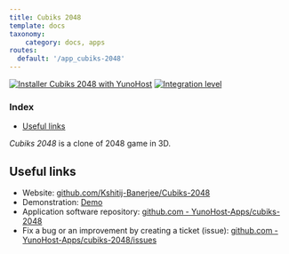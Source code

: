 ```yaml
---
title: Cubiks 2048
template: docs
taxonomy:
    category: docs, apps
routes:
  default: '/app_cubiks-2048'
---
```


[![Installer Cubiks 2048 with YunoHost](https://install-app.yunohost.org/install-with-yunohost.svg)](https://install-app.yunohost.org/?app=cubiks-2048) [![Integration level](https://dash.yunohost.org/integration/cubiks-2048.svg)](https://dash.yunohost.org/appci/app/cubiks-2048)

### Index

- [Useful links](#useful-links)

*Cubiks 2048* is a clone of 2048 game in 3D.

## Useful links

+ Website: [github.com/Kshitij-Banerjee/Cubiks-2048](https://github.com/Kshitij-Banerjee/Cubiks-2048)
+ Demonstration: [Demo](https://kshitij-banerjee.github.io/Cubiks-2048/)
+ Application software repository: [github.com - YunoHost-Apps/cubiks-2048](https://github.com/YunoHost-Apps/cubiks-2048_ynh)
+ Fix a bug or an improvement by creating a ticket (issue): [github.com - YunoHost-Apps/cubiks-2048/issues](https://github.com/YunoHost-Apps/cubiks-2048_ynh/issues)
